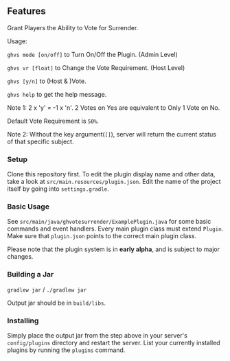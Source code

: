 ## Features

Grant Players the Ability to Vote for Surrender.

Usage:

`ghvs mode [on/off]` to Turn On/Off the Plugin. (Admin Level)

`ghvs vr [float]` to Change the Vote Requirement. (Host Level)

`ghvs [y/n]` to (Host & )Vote.

`ghvs help` to get the help message.

Note 1: 2 x 'y' = -1 x 'n'. 2 Votes on Yes are equivalent to Only 1 Vote on No.

Default Vote Requirement is `50%`.

Note 2: Without the key argument(`[]`), server will return the current status of that specific subject.

### Setup

Clone this repository first.
To edit the plugin display name and other data, take a look at `src/main.resources/plugin.json`.
Edit the name of the project itself by going into `settings.gradle`.

### Basic Usage

See `src/main/java/ghvotesurrender/ExamplePlugin.java` for some basic commands and event handlers.
Every main plugin class must extend `Plugin`. Make sure that `plugin.json` points to the correct main plugin class.

Please note that the plugin system is in **early alpha**, and is subject to major changes.

### Building a Jar

`gradlew jar` / `./gradlew jar`

Output jar should be in `build/libs`.


### Installing

Simply place the output jar from the step above in your server's `config/plugins` directory and restart the server.
List your currently installed plugins by running the `plugins` command.
